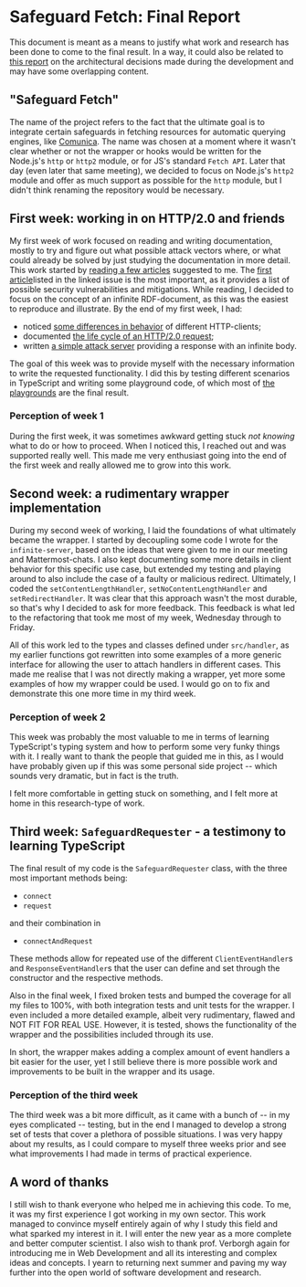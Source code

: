 # Safeguard Fetch: Final Report

This document is meant as a means to justify what work and research has been done to come to the final result.
In a way, it could also be related to [this report](../docs/safeguard-fetch-documentation.md) on the architectural
decisions made during the development and may have some overlapping content.

## "Safeguard Fetch"

The name of the project refers to the fact that the ultimate goal is to integrate certain safeguards in fetching
resources for automatic querying engines, like [Comunica](https://github.com/comunica/comunica).
The name was chosen at a moment where it wasn't clear whether or not the wrapper or hooks would be written for the
Node.js's ``http`` or ``http2`` module, or for JS's standard ``Fetch API``.
Later that day (even later that same meeting), we decided to focus on Node.js's ``http2`` module and offer as much
support as possible for the ``http`` module, but I didn't think renaming the repository would be necessary.

## First week: working in on HTTP/2.0 and friends

My first week of work focused on reading and writing documentation,
mostly to try and figure out what possible attack vectors where,
or what could already be solved by just studying the documentation in more detail.
This work started by [reading a few articles](https://github.com/BramComyn/safeguard-fetch/issues/1) suggested to me.
The [first article](https://rubensworks.github.io/article-ldtraversal-security/)listed in the linked issue is the most
important, as it provides a list of possible security vulnerabilities and mitigations.
While reading, I decided to focus on the concept of an infinite RDF-document,
as this was the easiest to reproduce and illustrate.
By the end of my first week, I had:

- noticed [some differences in behavior](../docs/content-length-considerations-updated-2024-09-06)
of different HTTP-clients;
- documented [the life cycle of an HTTP/2.0 request](../docs/http2-request-lifecycle);
- written [a simple attack server](https://github.com/BramComyn/safeguard-fetch/pull/7)
providing a response with an infinite body.

The goal of this week was to provide myself with the necessary information to write the requested functionality.
I did this by testing different scenarios in TypeScript and writing some playground code,
of which most of [the playgrounds](../scripts/playgrounds/) are the final result.

### Perception of week 1

During the first week, it was sometimes awkward getting stuck *not knowing* what to do or how to proceed.
When I noticed this, I reached out and was supported really well.
This made me very enthusiast going into the end of the first week and really allowed me to grow into this work.

## Second week: a rudimentary wrapper implementation

During my second week of working, I laid the foundations of what ultimately became the wrapper.
I started by decoupling some code I wrote for the ``infinite-server``, based on the ideas that were given to me
in our meeting and Mattermost-chats.
I also kept documenting some more details in client behavior for this specific use case,
but extended my testing and playing around to also include the case of a faulty or malicious redirect.
Ultimately, I coded the ``setContentLengthHandler``, ``setNoContentLengthHandler`` and ``setRedirectHandler``.
It was clear that this approach wasn't the most durable, so that's why I decided to ask for more feedback.
This feedback is what led to the refactoring that took me most of my week, Wednesday through to Friday.

All of this work led to the types and classes defined under ``src/handler``,
as my earlier functions got rewritten into some examples of a more generic interface for allowing
the user to attach handlers in different cases.
This made me realise that I was not directly making a wrapper, yet more some examples of how my wrapper could be used.
I would go on to fix and demonstrate this one more time in my third week.

### Perception of week 2

This week was probably the most valuable to me in terms of learning TypeScript's typing system
and how to perform some very funky things with it.
I really want to thank the people that guided me in this,
as I would have probably given up if this was some personal side project
-- which sounds very dramatic, but in fact is the truth.

I felt more comfortable in getting stuck on something,
and I felt more at home in this research-type of work.

## Third week: ``SafeguardRequester`` - a testimony to learning TypeScript

The final result of my code is the ``SafeguardRequester`` class,
with the three most important methods being:

- ``connect``
- ``request``

and their combination in

- ``connectAndRequest``

These methods allow for repeated use of the different ``ClientEventHandler``s and ``ResponseEventHandler``s
that the user can define and set through the constructor and the respective methods.

Also in the final week, I fixed broken tests and bumped the coverage for all my files to 100%,
with both integration tests and unit tests for the wrapper.
I even included a more detailed example, albeit very rudimentary, flawed and NOT FIT FOR REAL USE.
However, it is tested, shows the functionality of the wrapper and the possibilities included through its use.

In short, the wrapper makes adding a complex amount of event handlers a bit easier for the user,
yet I still believe there is more possible work and improvements to be built in the wrapper and its usage.

### Perception of the third week

The third week was a bit more difficult, as it came with a bunch of
-- in my eyes complicated -- testing,
but in the end I managed to develop a strong set of tests that cover a plethora of possible
situations. I was very happy about my results, as I could compare to myself three weeks prior
and see what improvements I had made
in terms of practical experience.

## A word of thanks

I still wish to thank everyone who helped me in achieving this code.
To me, it was my first experience I got working in my own sector.
This work managed to convince myself entirely again of why I study this field and what sparked my interest in it.
I will enter the new year as a more complete and better computer scientist.
I also wish to thank prof. Verborgh again for introducing me in Web Development
and all its interesting and complex ideas and concepts.
I yearn to returning next summer and paving my way further into the open world of software development and research.

